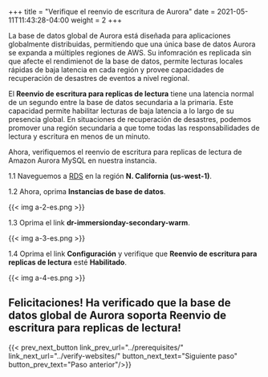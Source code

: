 +++
title = "Verifique el reenvio de escritura de Aurora"
date =  2021-05-11T11:43:28-04:00
weight = 2
+++

La base de datos global de Aurora está diseñada para aplicaciones globalmente distribuidas, permitiendo que una única base de datos Aurora se expanda a múltiples regiones de AWS. Su infomración es replicada sin que afecte el rendimienot de la base de datos, permite lecturas locales rápidas de baja latencia en cada región y provee capacidades de recuperación de desastres de eventos a nivel regional.

El **Reenvio de escritura para replicas de lectura** tiene una latencia normal de un segundo entre la base de datos secundaria a la primaria. Este capacidad permite habilitar lecturas de baja latencia a lo largo de su presencia global. En situaciones de recuperación de desastres, podemos promover una región secundaria a que tome todas las responsabilidades de lectura y escritura en menos de un minuto.

Ahora, verifiquemos el reenvio de escritura para replicas de lectura de Amazon Aurora MySQL en nuestra instancia.

1.1 Naveguemos a [RDS](https://us-west-1.console.aws.amazon.com/rds/home?region=us-west-1#/) en la región **N. California (us-west-1)**.

1.2 Ahora, oprima **Instancias de base de datos**.

{{< img a-2-es.png >}}

1.3 Oprima el link **dr-immersionday-secondary-warm**.

{{< img a-3-es.png >}}

1.4 Oprima el link **Configuración** y verifique que **Reenvio de escritura para replicas de lectura** esté **Habilitado**.

{{< img a-4-es.png >}}

## Felicitaciones! Ha verificado que la base de datos global de Aurora soporta Reenvio de escritura para replicas de lectura!

{{< prev_next_button link_prev_url="../prerequisites/" link_next_url="../verify-websites/" button_next_text="Siguiente paso" button_prev_text="Paso anterior"/>}}
